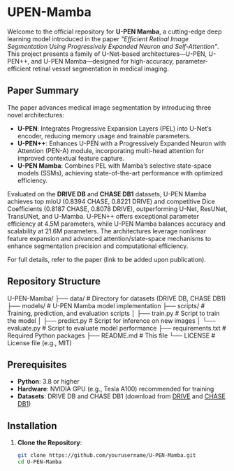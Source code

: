 # UPEN-Mamba
Welcome to the official repository for **U-PEN Mamba**, a cutting-edge deep learning model introduced in the paper *"Efficient Retinal Image Segmentation Using Progressively Expanded Neuron and Self-Attention"*. This project presents a family of U-Net-based architectures—U-PEN, U-PEN++, and U-PEN Mamba—designed for high-accuracy, parameter-efficient retinal vessel segmentation in medical imaging.

## Paper Summary

The paper advances medical image segmentation by introducing three novel architectures:
- **U-PEN**: Integrates Progressive Expansion Layers (PEL) into U-Net’s encoder, reducing memory usage and trainable parameters.
- **U-PEN++**: Enhances U-PEN with a Progressively Expanded Neuron with Attention (PEN-A) module, incorporating multi-head attention for improved contextual feature capture.
- **U-PEN Mamba**: Combines PEL with Mamba’s selective state-space models (SSMs), achieving state-of-the-art performance with optimized efficiency.

Evaluated on the **DRIVE DB** and **CHASE DB1** datasets, U-PEN Mamba achieves top mIoU (0.8394 CHASE, 0.8221 DRIVE) and competitive Dice Coefficients (0.8187 CHASE, 0.8078 DRIVE), outperforming U-Net, ResUNet, TransUNet, and U-Mamba. U-PEN++ offers exceptional parameter efficiency at 4.5M parameters, while U-PEN Mamba balances accuracy and scalability at 21.6M parameters. The architectures leverage nonlinear feature expansion and advanced attention/state-space mechanisms to enhance segmentation precision and computational efficiency.

For full details, refer to the paper (link to be added upon publication).

## Repository Structure

U-PEN-Mamba/
├── data/                # Directory for datasets (DRIVE DB, CHASE DB1)
├── models/              # U-PEN Mamba model implementation
├── scripts/             # Training, prediction, and evaluation scripts
│   ├── train.py         # Script to train the model
│   ├── predict.py       # Script for inference on new images
│   └── evaluate.py      # Script to evaluate model performance
├── requirements.txt     # Required Python packages
├── README.md            # This file
└── LICENSE              # License file (e.g., MIT)



## Prerequisites

- **Python**: 3.8 or higher
- **Hardware**: NVIDIA GPU (e.g., Tesla A100) recommended for training
- **Datasets**: DRIVE DB and CHASE DB1 (download from [DRIVE](https://drive.grand-challenge.org/) and [CHASE DB1](https://blogs.kingston.ac.uk/retinal/chasedb1/))

## Installation

1. **Clone the Repository**:
   ```bash
   git clone https://github.com/yourusername/U-PEN-Mamba.git
   cd U-PEN-Mamba
